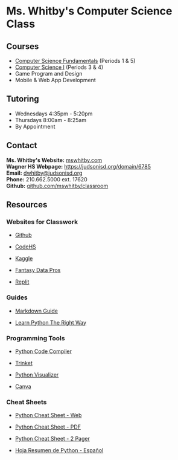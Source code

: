 # Ms. Whitby's Computer Science Class

## Courses
- [Computer Science Fundamentals](https://github.com/mswhitby/classroom/blob/main/_docs/courses/csf.md) (Periods 1 & 5)
- [Computer Science I](https://github.com/mswhitby/classroom/blob/main/_docs/courses/cs1.md) (Periods 3 & 4)
- Game Program and Design
- Mobile & Web App Development

## Tutoring
- Wednesdays 4:35pm - 5:20pm
- Thursdays 8:00am - 8:25am
- By Appointment

## Contact
**Ms. Whitby's Website:** [mswhitby.com](https://mswhitby.com)<br>
**Wagner HS Webpage:** <https://judsonisd.org/domain/6785><br>
**Email:** <dwhitby@judsonisd.org><br>
**Phone:** 210.662.5000 ext. 17620<br>
**Github:** [github.com/mswhitby/classroom](https://github.com/mswhitby/classroom)<br>

## Resources

### Websites for Classwork

- [Github](https://github.com)

- [CodeHS](https://codehs.com)

- [Kaggle](https://www.kaggle.com/)

- [Fantasy Data Pros](https://www.fantasydatapros.com/)

- [Replit](https://replit.com/team/whs-tbirds)

### Guides

- [Markdown Guide](https://www.markdownguide.org/)

- [Learn Python The Right Way](https://learnpythontherightway.com/#read)

### Programming Tools

- [Python Code Compiler](https://www.onlinegdb.com/)

- [Trinket](https://trinket.io/library/trinkets/create?lang=python3)

- [Python Visualizer](https://pythontutor.com/visualize.html#mode=edit)

- [Canva](https://www.canva.com/brand/join?token=iPrenhf0dFJZAWE5VFeLBg&brandingVariant=edu&referrer=team-invite)

### Cheat Sheets

- [Python Cheat Sheet - Web](https://www.pythoncheatsheet.org/)

- [Python Cheat Sheet - PDF](https://websitesetup.org/wp-content/uploads/2021/04/Python-cheat-sheet-April-2021.pdf)

- [Python Cheat Sheet - 2 Pager](https://perso.limsi.fr/pointal/_media/python:cours:mementopython3-english.pdf)

- [Hoja Resumen de Python - Español](https://perso.limsi.fr/pointal/_media/python:cours:mementopython3-espanol.pdf)
